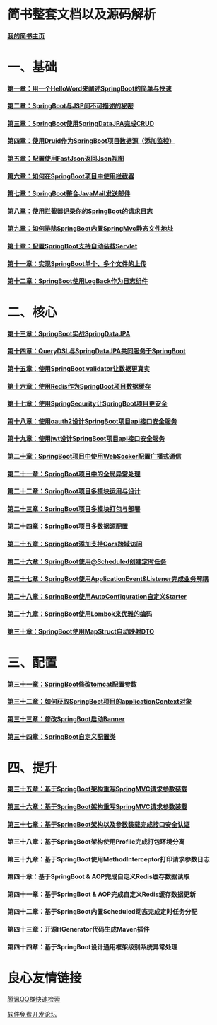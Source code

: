 ﻿# 简书整套文档以及源码解析

#### [我的简书主页](http://u.720life.cn/g/f8dbf3918997ae7edb66ab56ea7da01d0e52d269a80902a6dd4e185f1f05fdb0) 

# 一、基础
#### [第一章：用一个HelloWord来阐述SpringBoot的简单与快速](http://u.720life.cn/g/edab4f07812b57c7ea69fa7b67a55e9ebae0a31eaabe2638533b17eab5d145b611f24853411c73b7a7fc00e7232f13c9) 
#### [第二章：SpringBoot与JSP间不可描述的秘密](http://u.720life.cn/g/edab4f07812b57c7ea69fa7b67a55e9ee861e4f990a761cc588f617b59961b0dbec333b619f04f8ab28557461b17124f) 
#### [第三章：SpringBoot使用SpringDataJPA完成CRUD](http://u.720life.cn/g/edab4f07812b57c7ea69fa7b67a55e9e1f3c458304db415123ad941f7740f2df799a88e9870e902a69885df3c310d4a4) 
#### [第四章：使用Druid作为SpringBoot项目数据源（添加监控）](http://u.720life.cn/g/edab4f07812b57c7ea69fa7b67a55e9ec81179de2d7931fd34ee02abfa8dacbda90bc9ca3b9c1bb70b83a4f05061575c) 
#### [第五章：配置使用FastJson返回Json视图](http://u.720life.cn/g/edab4f07812b57c7ea69fa7b67a55e9ef1ee9a61e7fc3124982c5fb4870f36fc081a8d0ad580af9b55a2194f4ce7d6a6) 
#### [第六章：如何在SpringBoot项目中使用拦截器](http://u.720life.cn/g/edab4f07812b57c7ea69fa7b67a55e9e39907d56b0f05de2c21786129fd81f8c825cb8b1101dff206d39fa914a5a0dfb) 
#### [第七章：SpringBoot整合JavaMail发送邮件](http://u.720life.cn/g/edab4f07812b57c7ea69fa7b67a55e9ea12fba485c4e0fe160f1ea0db87332536f0d98ace50fe1b156ae4d5030a3fbc1) 
#### [第八章：使用拦截器记录你的SpringBoot的请求日志](http://u.720life.cn/g/edab4f07812b57c7ea69fa7b67a55e9effbcf96bdd877a870b36ce0225e667bef9270665e60e686a33dab7b7f121f4c7) 
#### [第九章：如何排除SpringBoot内置SpringMvc静态文件地址](http://u.720life.cn/g/edab4f07812b57c7ea69fa7b67a55e9e49d739d6f161fde57353b6f3b1057d21037771bdef75e08f130c16cd559de14e) 
#### [第十章：配置SpringBoot支持自动装载Servlet](http://u.720life.cn/g/edab4f07812b57c7ea69fa7b67a55e9e358664be9e6f7871af36c7721de33510ae74cc67a6be268d3cc9c74d1dfcb9e9) 
#### [第十一章：实现SpringBoot单个、多个文件的上传](http://u.720life.cn/g/edab4f07812b57c7ea69fa7b67a55e9ec51c95a6e05ff6baf5a20c2ca6264e898983a84c947753db6c5e1634c54126a2) 
#### [第十二章：SpringBoot使用LogBack作为日志组件](http://u.720life.cn/g/edab4f07812b57c7ea69fa7b67a55e9e8f88dab469cae0deb17ecee217507d23c5467a1880f3faee2d73aa4908377c37) 

# 二、核心
#### [第十三章：SpringBoot实战SpringDataJPA](http://u.720life.cn/g/edab4f07812b57c7ea69fa7b67a55e9e853a369daea0a67bd3805a82dc4a54dcda4952e01150171994c22fe22ebe87df) 
#### [第十四章：QueryDSL与SpringDataJPA共同服务于SpringBoot](http://u.720life.cn/g/edab4f07812b57c7ea69fa7b67a55e9e790881bce60d0a3a6c8baab3e780675b384efbdd0a2594f835797576f005f287) 
#### [第十五章：使用SpringBoot validator让数据更真实](http://u.720life.cn/g/edab4f07812b57c7ea69fa7b67a55e9e0675acc26b2c24c01000da43cbe23a75a62e14b81ee5180faafcbb1def14927d) 
#### [第十六章：使用Redis作为SpringBoot项目数据缓存](http://u.720life.cn/g/edab4f07812b57c7ea69fa7b67a55e9e66404ce5599b6523f0fa9e423f156e9f7746f2ae587d81765630aa07b522878e) 
#### [第十七章：使用SpringSecurity让SpringBoot项目更安全](http://u.720life.cn/g/edab4f07812b57c7ea69fa7b67a55e9ee3050e6c10338558822298a600199f283564c9323b06fa1d2a0fc60b98d3920b) 
#### [第十八章：使用oauth2设计SpringBoot项目api接口安全服务](http://u.720life.cn/g/edab4f07812b57c7ea69fa7b67a55e9edd7b64d5a9baeade63f8cad4808237b9655612b6d64ff24f340b8011ab05f81f) 
#### [第十九章：使用jwt设计SpringBoot项目api接口安全服务](http://u.720life.cn/g/edab4f07812b57c7ea69fa7b67a55e9e558fa9c57f822bf8cdf0a1108e3a4f37dcfd600e48cb8c8d3587b704db17d12c) 
#### [第二十章：SpringBoot项目中使用WebSocker配置广播式通信](http://u.720life.cn/g/edab4f07812b57c7ea69fa7b67a55e9ee0b06f806ebac68c7ce0382332a58847eebe31b462c5510c2b1fbba4dcc185a5) 
#### [第二十一章：SpringBoot项目中的全局异常处理](http://u.720life.cn/g/edab4f07812b57c7ea69fa7b67a55e9ea6baeb89891b38f49d5cecacdf8691fd83146fc736a07862af98abacc0f13dd5) 
#### [第二十二章：SpringBoot项目多模块运用与设计](http://u.720life.cn/g/edab4f07812b57c7ea69fa7b67a55e9e7f3e57968ffdb6a73eae7bedb52ede145aa4afb937be9b0b1000499dfb18ac01) 
#### [第二十三章：SpringBoot项目多模块打包与部署](http://u.720life.cn/g/edab4f07812b57c7ea69fa7b67a55e9e4d0707cb137bb66a7abe9f96704d09f510467ee4062fe0e9f666acc2bdf6aa2c) 
#### [第二十四章：SpringBoot项目多数据源配置](http://u.720life.cn/g/edab4f07812b57c7ea69fa7b67a55e9e6dedd8b1f232cda55befd79e97bf5ffb2df5cfc2f1d590bb9263f29a37f83ad9) 
#### [第二十五章：SpringBoot添加支持Cors跨域访问](http://u.720life.cn/g/edab4f07812b57c7ea69fa7b67a55e9e240e4153bd625f2cec743e4cc264b49f6e749d4197506d9efb091b36eeaff430) 
#### [第二十六章：SpringBoot使用@Scheduled创建定时任务](http://u.720life.cn/g/edab4f07812b57c7ea69fa7b67a55e9ead1cd7086eca29f20bc42311d34a12260641b639453c127ce684aaae52aa27b2) 
#### [第二十七章：SpringBoot使用ApplicationEvent&Listener完成业务解耦](http://u.720life.cn/g/edab4f07812b57c7ea69fa7b67a55e9ed676b57eecd14c23b4081605e9134b9605c174f4ee65108ef5cd187963be4b36) 
#### [第二十八章：SpringBoot使用AutoConfiguration自定义Starter](http://u.720life.cn/g/edab4f07812b57c7ea69fa7b67a55e9e81b030288acd4e8ec393aa2f8104fc630eeeb8598c70dcba4338a1657edc326c) 
#### [第二十九章：SpringBoot使用Lombok来优雅的编码](http://u.720life.cn/g/edab4f07812b57c7ea69fa7b67a55e9ec383c3ce9e1db826f910c78f04d319671d0e3b9282dcf598468a973a890f044e) 
#### [第三十章：SpringBoot使用MapStruct自动映射DTO](http://u.720life.cn/g/edab4f07812b57c7ea69fa7b67a55e9ead19c400a23c22c2a337e501ff79151bcb669a947d0613c6e268a5cd3ce5634e) 

# 三、配置
#### [第三十一章：SpringBoot修改tomcat配置参数](http://u.720life.cn/g/edab4f07812b57c7ea69fa7b67a55e9e2874b11c7923190a2f1d1ca740bdb7cc5b6043e13d60ce58da4b6cf7c8b26f99) 
#### [第三十二章：如何获取SpringBoot项目的applicationContext对象](http://u.720life.cn/g/edab4f07812b57c7ea69fa7b67a55e9ec5de053a2062c09bf4dd3310750ec3824b9268a31ab31a14abfe4fde1479ad2d) 
#### [第三十三章：修改SpringBoot启动Banner](http://u.720life.cn/g/edab4f07812b57c7ea69fa7b67a55e9eecec2b5a1e5bc8e6369f3ad51d734781659436a42043ab6b05aaa021da8185d7) 
#### [第三十四章：SpringBoot自定义配置类](http://u.720life.cn/g/edab4f07812b57c7ea69fa7b67a55e9edd81d6a8fc50f5097ef1b64412a6142ffdde652dcf70a78d8b136b96c5d0066c) 

# 四、提升
#### [第三十五章：基于SpringBoot架构重写SpringMVC请求参数装载](http://u.720life.cn/g/edab4f07812b57c7ea69fa7b67a55e9ebc2fcdedb735b7712f76b24bfcabe8a2d4f8d0c1d738412e3a1fb6b0f45f5c81) 
#### [第三十六章：基于SpringBoot架构重写SpringMVC请求参数装载](http://u.720life.cn/g/edab4f07812b57c7ea69fa7b67a55e9efaf6376af486f5b9eef797ed1f0f3b487ba0d4cf5a35c80524006799f9800f4d) 
#### [第三十七章：基于SpringBoot架构以及参数装载完成接口安全认证](http://u.720life.cn/g/edab4f07812b57c7ea69fa7b67a55e9e6c632a7f5cac5ae9a48c97d2f816a25f0c3d27f9b7949e1cddae903dacb86fd2) 
#### 第三十八章：基于SpringBoot架构使用Profile完成打包环境分离
#### 第三十九章：基于SpringBoot使用MethodInterceptor打印请求参数日志
#### 第四十章：基于SpringBoot & AOP完成自定义Redis缓存数据读取
#### 第四十一章：基于SpringBoot & AOP完成自定义Redis缓存数据更新
#### 第四十二章：基于SpringBoot内置Scheduled动态完成定时任务分配
#### 第四十三章：开源HGenerator代码生成Maven插件
#### 第四十四章：基于SpringBoot设计通用框架级别系统异常处理


 # 良心友情链接

[腾讯QQ群快速检索](http://u.720life.cn/s/8cf73f7c)

[软件免费开发论坛](http://u.720life.cn/s/bbb01dc0)